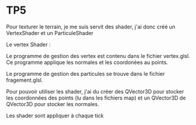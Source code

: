 # TP5

Pour texturer le terrain, je me suis servit des shader, j'ai donc créé un VertexShader et un ParticuleShader

Le vertex Shader :

Le programme de gestion des vertex est contenu dans le fichier vertex.glsl. Ce programme applique les normales et les coordonées au points.

Le programme de gestion des particules se trouve dans le fichier fragement.glsl.


Pour pouvoir utiliser les shader, j'ai du créer des QVector3D pour stocker les coordonnées des points (lu dans les fichiers map) et un QVector3D de QVector3D pour stocker les normales.

Les shader sont appliquer à chaque tick
